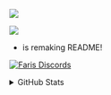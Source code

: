  ![](https://readme-typing-svg.herokuapp.com?font=segoe+UI&color=FFFFFF&size=30&width=800&height=80&lines=Hello+there!+%F0%9F%91%8B;Welcome+to+my+GitHub;I'm+Faris0520%F0%9F%95%B5%EF%B8%8F%E2%80%8D%E2%99%80%EF%B8%8F)

  [![](http://komarev.com/ghpvc/?username=Faris0520&label=Pengunjung)](http://github.com/faris0520)
  
 - is remaking README!

  
  [![Faris Discords](https://discord.c99.nl/widget/theme-4/695817459206324265.png)](https://faris0520.me/discord)
<!--  ![](https://spotify-github-profile.vercel.app/api/view?uid=7hkshek1gjho1dqys0x17jti7&cover_image=true&theme=natemoo-re)-->

<details>
 <summary>GitHub Stats</summary>
  
 
  ![](https://github-readme-stats.vercel.app/api?username=faris0520&show_icons=true&theme=github_dark&count_private=true)
  
  ![](https://github-readme-stats.vercel.app/api/top-langs/?username=Faris0520&theme=github_dark&layout=compact)
 <!--
 ![](https://github-readme-stats.vercel.app/api/wakatime/?username=Faris0520&theme=github_dark&layout=compact)
  -->
  </details>
 
